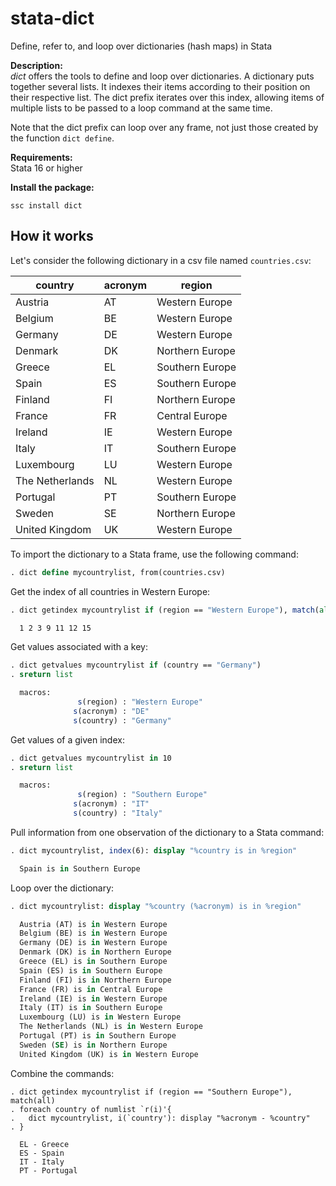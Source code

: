 # stata-dict
Define, refer to, and loop over dictionaries (hash maps) in Stata

**Description:**<br>
*dict* offers the tools to define and loop over dictionaries. A dictionary puts together several lists. It indexes their items according to their position on their respective list.  The dict prefix iterates over this index, allowing items of multiple lists to be passed to a loop command at the same time.

Note that the dict prefix can loop over any frame, not just those created by the function `dict define`.


**Requirements:**<br>
Stata 16 or higher

**Install the package:**
```
ssc install dict
```

## How it works
Let's consider the following dictionary in a csv file named `countries.csv`:


| country	        | acronym |	region      |
|-----------------|----|------------------|
| Austria	        | AT |	Western Europe  |
| Belgium	        | BE |	Western Europe  |
| Germany	        | DE |	Western Europe  |
| Denmark	        | DK |	Northern Europe |
| Greece	        | EL |	Southern Europe |
| Spain	          | ES |	Southern Europe |
| Finland	        | FI |	Northern Europe |
| France	        | FR |	Central Europe  |
| Ireland	        | IE |	Western Europe  |
| Italy	          | IT |	Southern Europe |
| Luxembourg	    | LU |	Western Europe  |
| The Netherlands | NL |	Western Europe  |
| Portugal	      | PT |	Southern Europe |
| Sweden          | SE |	Northern Europe |
| United Kingdom  | UK |	Western Europe  |

To import the dictionary to a Stata frame, use the following command:

``` stata
. dict define mycountrylist, from(countries.csv)
```

Get the index of all countries in Western Europe:

``` stata
. dict getindex mycountrylist if (region == "Western Europe"), match(all)

  1 2 3 9 11 12 15
```

Get values associated with a key:

``` stata
. dict getvalues mycountrylist if (country == "Germany")
. sreturn list

  macros:
               s(region) : "Western Europe"
              s(acronym) : "DE"
              s(country) : "Germany"
```

Get values of a given index:

``` stata
. dict getvalues mycountrylist in 10
. sreturn list

  macros:
               s(region) : "Southern Europe"
              s(acronym) : "IT"
              s(country) : "Italy"
```

Pull information from one observation of the dictionary to a Stata command:

``` stata
. dict mycountrylist, index(6): display "%country is in %region"

  Spain is in Southern Europe
```

Loop over the dictionary:

``` stata
. dict mycountrylist: display "%country (%acronym) is in %region"

  Austria (AT) is in Western Europe
  Belgium (BE) is in Western Europe
  Germany (DE) is in Western Europe
  Denmark (DK) is in Northern Europe
  Greece (EL) is in Southern Europe
  Spain (ES) is in Southern Europe
  Finland (FI) is in Northern Europe
  France (FR) is in Central Europe
  Ireland (IE) is in Western Europe
  Italy (IT) is in Southern Europe
  Luxembourg (LU) is in Western Europe
  The Netherlands (NL) is in Western Europe
  Portugal (PT) is in Southern Europe
  Sweden (SE) is in Northern Europe
  United Kingdom (UK) is in Western Europe
```

Combine the commands:

```
. dict getindex mycountrylist if (region == "Southern Europe"), match(all)
. foreach country of numlist `r(i)'{
.   dict mycountrylist, i(`country'): display "%acronym - %country"
. }

  EL - Greece
  ES - Spain
  IT - Italy
  PT - Portugal
```
